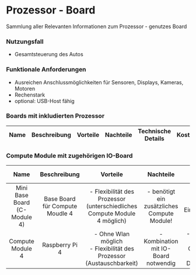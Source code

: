 # Prozessor - Board
Sammlung aller Relevanten Informationen zum Prozessor - genutzes Board


### Nutzungsfall
- Gesamtsteuerung des Autos

### Funktionale Anforderungen
- Ausreichen Anschlussmöglichkeiten für Sensoren, Displays, Kameras, Motoren
- Rechenstark
- optional: USB-Host fähig


### Boards mit inkludierten Prozessor
| Name | Beschreibung | Vorteile | Nachteile | Technische Details | Kosten | Link | 
| :--: | :----------: | :------: | :-------: | :----------------: | :----: | :--: |



### Compute Module mit zugehörigen IO-Board
| Name | Beschreibung | Vorteile | Nachteile | Technische Details | Kosten | Link | 
| :--: | :----------: | :------: | :-------: | :----------------: | :----: | :--: |
| Mini Base Board (C-Module 4) | Base Board für Compute Moudle 4 | - Flexibilität des Prozessor (unterschiedliches Compute Module 4 möglich) | - benötigt ein zusätzliches Compute Module! | - CM4 Socket <br> - Eingangsspannung 5V | 35,90€ | [Berrybase](https://www.berrybase.de/mini-base-board-b-fuer-raspberry-pi-compute-module-4)
| Compute Module 4 | Raspberry Pi 4 | - Ohne Wlan möglich <br> - Flexibilität des Prozessor (Austauschbarkeit) | - Kombination mit IO-Board notwendig | -1.5GHz 4 Kerne <br> - ermöglicht OpenGL, Vulkan <br> - Displayanschluss | ca 30€ - 100€ (je naach Ausstattung) | [Reichelt](https://www.reichelt.de/raspberry-pi-compute-modul-4-8gb-ram-32gb-emmc-rpi-cm4-8gb32gb-p290547.html?&trstct=vrt_pdn&nbc=1), [weitere Möglichkeiten](https://www.raspberrypi.com/products/compute-module-4/?variant=raspberry-pi-cm4001000)
